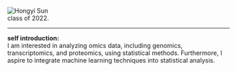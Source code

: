 ![Hongyi Sun](https://raw.githubusercontent.com/houlresearch/Tests/main/sunhongyi.png)  
class of 2022.  
***
**self introduction:**  
I am interested in analyzing omics data, including genomics, transcriptomics, and proteomics, using statistical methods. Furthermore, I aspire to integrate machine learning techniques into statistical analysis.
